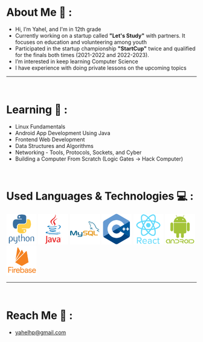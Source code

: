 # About Me :monocle_face: :
- Hi, I’m Yahel, and I'm in 12th grade
- Currently working on a startup called <b>"Let's Study"</b> with partners. It focuses on education and volunteering among youth
- Participated in the startup championship <b>"StartCup"</b> twice and qualified for the finals both times (2021-2022 and 2022-2023).
- I’m interested in keep learning Computer Science
- I have experience with doing private lessons on the upcoming topics

<hr/>
<br/>

# Learning :brain: :
- Linux Fundamentals
- Android App Development Using Java
- Frontend Web Development
- Data Structures and Algorithms
- Networking - Tools, Protocols, Sockets, and Cyber
- Building a Computer From Scratch (Logic Gates → Hack Computer)

<br/>

# Used Languages & Technologies :computer: :
<code><img height="80" src="https://raw.githubusercontent.com/devicons/devicon/2ae2a900d2f041da66e950e4d48052658d850630/icons/python/python-original-wordmark.svg" /></code>
<code><img height="80" src="https://raw.githubusercontent.com/devicons/devicon/2ae2a900d2f041da66e950e4d48052658d850630/icons/java/java-original-wordmark.svg" /></code>
<code><img height="80" src="https://raw.githubusercontent.com/devicons/devicon/2ae2a900d2f041da66e950e4d48052658d850630/icons/mysql/mysql-original-wordmark.svg" /></code>
<code><img height="80" src="https://raw.githubusercontent.com/devicons/devicon/2ae2a900d2f041da66e950e4d48052658d850630/icons/cplusplus/cplusplus-original.svg" /></code>
<code><img height="80" src="https://raw.githubusercontent.com/devicons/devicon/1119b9f84c0290e0f0b38982099a2bd027a48bf1/icons/react/react-original-wordmark.svg" /></code>
<code><img height="80" src="https://raw.githubusercontent.com/devicons/devicon/1119b9f84c0290e0f0b38982099a2bd027a48bf1/icons/android/android-plain-wordmark.svg" /></code>
<code><img height="80" src="https://raw.githubusercontent.com/devicons/devicon/1119b9f84c0290e0f0b38982099a2bd027a48bf1/icons/firebase/firebase-plain-wordmark.svg" /></code>

<hr/>
<br/>

# Reach Me :incoming_envelope: :
- yahelhp@gmail.com

<!---
YahelB05/YahelB05 is a ✨ special ✨ repository because its `README.md` (this file) appears on your GitHub profile.
You can click the Preview link to take a look at your changes.
--->
